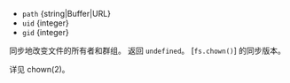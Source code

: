 <!-- YAML
added: v0.1.97
changes:
  - version: v7.6.0
    pr-url: https://github.com/nodejs/node/pull/10739
    description: The `path` parameter can be a WHATWG `URL` object using `file:`
                 protocol. Support is currently still *experimental*.
-->

* `path` {string|Buffer|URL}
* `uid` {integer}
* `gid` {integer}

同步地改变文件的所有者和群组。
返回 `undefined`。
[`fs.chown()`] 的同步版本。

详见 chown(2)。

